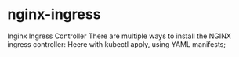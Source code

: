 # nginx-ingress
Inginx Ingress Controller
There are multiple ways to install the NGINX ingress controller:
Heere with kubectl apply, using YAML manifests;
